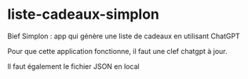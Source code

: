 # liste-cadeaux-simplon
Bief Simplon : app qui génère une liste de cadeaux en utilisant ChatGPT

Pour que cette application fonctionne, il faut une clef chatgpt à jour.

Il faut également le fichier JSON en local
